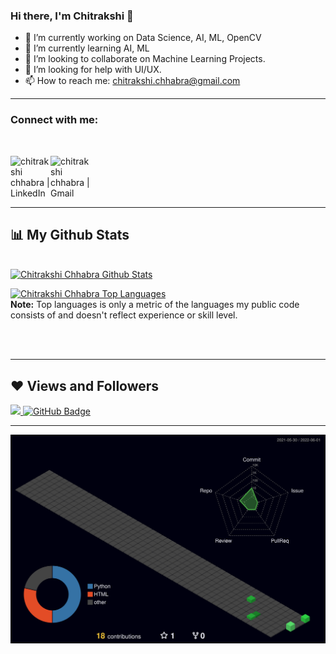 ### Hi there, I'm Chitrakshi 👋 



- 🔭 I’m currently working on Data Science, AI, ML, OpenCV
- 🌱 I’m currently learning AI, ML
- 👯 I’m looking to collaborate on Machine Learning Projects.
- 🤔 I’m looking for help with UI/UX.
- 📫 How to reach me: chitrakshi.chhabra@gmail.com


---
### Connect with me:

<br>

[<img align="left" alt="chitrakshi chhabra | LinkedIn" width="64px" src="https://cdn3.iconfinder.com/data/icons/2018-social-media-logotypes/1000/2018_social_media_popular_app_logo_linkedin-1024.png" />][linkedin]
[<img align="left" alt="chitrakshi chhabra | Gmail" width="64px" src="https://cdn4.iconfinder.com/data/icons/logos-brands-in-colors/48/google-gmail-1024.png" />][gmail]
<br>
<br>
<br>
<br>






---

## 📊 My Github Stats

  <br/>
    <a href="https://github.com/chikkic/"><img alt="Chitrakshi Chhabra Github Stats" src="https://github-readme-stats.vercel.app/api?username=chikkic&show_icons=true&count_private=true&theme=react&hide_border=true&bg_color=0D1117" /></a>

  <a href="https://github.com/chikkic/"><img alt="Chitrakshi Chhabra Top Languages" src="https://github-readme-stats.vercel.app/api/top-langs/?username=chikkic&langs_count=8&count_private=true&layout=compact&theme=react&hide_border=true&bg_color=0D1117" /></a>
  <br/>
  <b>Note:</b> Top languages is only a metric of the languages my public code consists of and doesn't reflect experience or skill level.


<br/>
<br/>
    <a href="https://github.com/chikkic/>
<img alt="chitrakshi chhabra Activity Graph" src="https://activity-graph.herokuapp.com/graph?username=chikkic&bg_color=0D1117&color=5BCDEC&line=5BCDEC&point=FFFFFF&hide_border=true" /></a>

---
  
  ## ❤ Views and Followers
<a href="https://github.com/Meghna-DAS/github-profile-views-counter">
    <img src="https://komarev.com/ghpvc/?username=chikkic">
</a>
<a href="https://github.com/chikkic?tab=followers"><img src="https://img.shields.io/github/followers/chikkic?label=Followers&style=social" alt="GitHub Badge"></a>

---

  
 [linkedin]:[https://www.linkedin.com/in/chitrakshi-chhabra-787270229/]
 [gmail]: [chitrakshi.chhabra2020@gmail.com]
  
  
  
  ![](./profile-3d-contrib/profile-night-green.svg)
